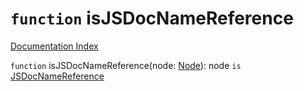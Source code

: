 # `function` isJSDocNameReference

[Documentation Index](../README.md)

`function` isJSDocNameReference(node: [Node](../private.interface.Node/README.md)): node `is` [JSDocNameReference](../private.interface.JSDocNameReference/README.md)